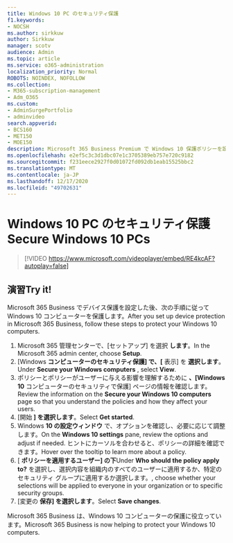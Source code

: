 ```yaml
---
title: Windows 10 PC のセキュリティ保護
f1.keywords:
- NOCSH
ms.author: sirkkuw
author: Sirkkuw
manager: scotv
audience: Admin
ms.topic: article
ms.service: o365-administration
localization_priority: Normal
ROBOTS: NOINDEX, NOFOLLOW
ms.collection:
- M365-subscription-management
- Adm_O365
ms.custom:
- AdminSurgePortfolio
- adminvideo
search.appverid:
- BCS160
- MET150
- MOE150
description: Microsoft 365 Business Premium で Windows 10 保護ポリシーを設定する方法について説明します。
ms.openlocfilehash: e2ef5c3c3d1dbc07e1c3705389eb757e720c9182
ms.sourcegitcommit: f231eece2927f0d01072fd092db1eab15525bbc2
ms.translationtype: MT
ms.contentlocale: ja-JP
ms.lasthandoff: 12/17/2020
ms.locfileid: "49702631"
---
```

# <a name="secure-windows-10-pcs"></a><span data-ttu-id="38771-103">Windows 10 PC のセキュリティ保護</span><span class="sxs-lookup"><span data-stu-id="38771-103">Secure Windows 10 PCs</span></span>

> [!VIDEO https://www.microsoft.com/videoplayer/embed/RE4kcAF?autoplay=false]
 
## <a name="try-it"></a><span data-ttu-id="38771-104">演習</span><span class="sxs-lookup"><span data-stu-id="38771-104">Try it!</span></span>  

<span data-ttu-id="38771-105">Microsoft 365 Business でデバイス保護を設定した後、次の手順に従って Windows 10 コンピューターを保護します。</span><span class="sxs-lookup"><span data-stu-id="38771-105">After you set up device protection in Microsoft 365 Business, follow these steps to protect your Windows 10 computers.</span></span>

1. <span data-ttu-id="38771-106">Microsoft 365 管理センターで、[セットアップ] を選択  **します**。</span><span class="sxs-lookup"><span data-stu-id="38771-106">In the Microsoft 365 admin center, choose  **Setup**.</span></span>
2. <span data-ttu-id="38771-107">[Windows  **コンピューターのセキュリティ保護] で、[** 表示] を  **選択します**。</span><span class="sxs-lookup"><span data-stu-id="38771-107">Under  **Secure your Windows computers** , select  **View**.</span></span>
3. <span data-ttu-id="38771-108">ポリシーとポリシーがユーザーに与える影響を理解するために  **、[Windows 10**  コンピューターのセキュリティで保護] ページの情報を確認します。</span><span class="sxs-lookup"><span data-stu-id="38771-108">Review the information on the  **Secure your Windows 10 computers**  page so that you understand the policies and how they affect your users.</span></span>
4. <span data-ttu-id="38771-109">[開始  **] を選択します**。</span><span class="sxs-lookup"><span data-stu-id="38771-109">Select  **Get started**.</span></span>
5. <span data-ttu-id="38771-110">Windows  **10 の設定ウィンドウ**  で、オプションを確認し、必要に応じて調整します。</span><span class="sxs-lookup"><span data-stu-id="38771-110">On the  **Windows 10 settings**  pane, review the options and adjust if needed.</span></span> <span data-ttu-id="38771-111">ヒントにカーソルを合わせると、ポリシーの詳細を確認できます。</span><span class="sxs-lookup"><span data-stu-id="38771-111">Hover over the tooltip to learn more about a policy.</span></span>
6. <span data-ttu-id="38771-112">[  **ポリシーを適用するユーザー] の下**</span><span class="sxs-lookup"><span data-stu-id="38771-112">Under  **Who should the policy apply to?**</span></span> <span data-ttu-id="38771-113">を選択し、選択内容を組織内のすべてのユーザーに適用するか、特定のセキュリティ グループに適用するか選択します。</span><span class="sxs-lookup"><span data-stu-id="38771-113">, choose whether your selections will be applied to everyone in your organization or to specific security groups.</span></span>
7. <span data-ttu-id="38771-114">[変更の  **保存] を選択します**。</span><span class="sxs-lookup"><span data-stu-id="38771-114">Select  **Save changes**.</span></span>

<span data-ttu-id="38771-115">Microsoft 365 Business は、Windows 10 コンピューターの保護に役立っています。</span><span class="sxs-lookup"><span data-stu-id="38771-115">Microsoft 365 Business is now helping to protect your Windows 10 computers.</span></span>